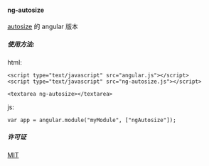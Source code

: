 #### ng-autosize

[autosize](https://github.com/jackmoore/autosize) 的 angular 版本

##### 使用方法:

html:

```
<script type="text/javascript" src="angular.js"></script>
<script type="text/javascript" src="ng-autosize.js"></script>

<textarea ng-autosize></textarea>
```

js:

```
var app = angular.module("myModule", ["ngAutosize"]);
```
    
##### 许可证
[MIT](http://opensource.org/licenses/mit-license.php)
